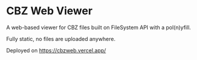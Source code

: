 # CBZ Web Viewer

A web-based viewer for CBZ files built on FileSystem API with a pol(n)yfill.

Fully static, no files are uploaded anywhere.

Deployed on <https://cbzweb.vercel.app/>
